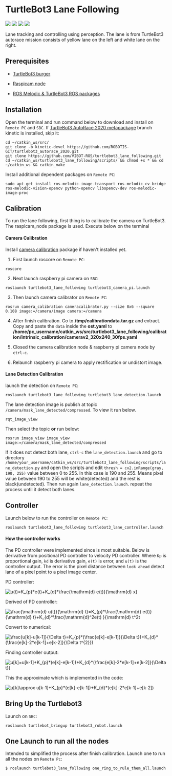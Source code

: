 
# TurtleBot3 Lane Following

![](https://img.shields.io/badge/Python-2.7-yellow)
![](https://img.shields.io/badge/ROS-melodic-brightgreen)
![](https://img.shields.io/badge/Ubuntu-18.04-orange)
![](https://img.shields.io/badge/OpenCV-3.2-blue)

Lane tracking and controlling using perception. The lane is from TurtleBot3 autorace mission consists of yellow lane on the left and white lane on the right.

## Prerequisites

- [TurtleBot3 burger](https://emanual.robotis.com/docs/en/platform/turtlebot3/features/)

- [Raspicam node](https://github.com/UbiquityRobotics/raspicam_node)

- [ROS Melodic & TurtleBot3 ROS packages](https://emanual.robotis.com/docs/en/platform/turtlebot3/quick-start/)

## Installation

Open the terminal and run command below to download and install on `Remote PC` and `SBC`. If [TurtleBot3 AutoRace 2020 metapackage](https://github.com/ROBOTIS-GIT/turtlebot3_autorace_2020) branch kinetic is installed, skip it:

    cd ~/catkin_ws/src/
    git clone -b kinetic-devel https://github.com/ROBOTIS-GIT/turtlebot3_autorace_2020.git
    git clone https://github.com/VIBOT-ROS/turtlebot3_lane_following.git
    cd ~/catkin_ws/turtlebot3_lane_following/scripts/ && chmod +x * && cd ~/catkin_ws && catkin_make

Install additional dependent packages on `Remote PC`:

    sudo apt-get install ros-melodic-image-transport ros-melodic-cv-bridge ros-melodic-vision-opencv python-opencv libopencv-dev ros-melodic-image-proc

## Calibration

To run the lane following, first thing is to calibrate the camera on TurtleBot3. The raspicam_node package is used. Execute below on the terminal

#### Camera Calibration

Install [camera calibration](http://wiki.ros.org/camera_calibration) package if haven't installed yet.

  1. First launch roscore on `Remote PC`:

    roscore

  2. Next launch raspberry pi camera on `SBC`:

    roslaunch turtlebot3_lane_following turtlebot3_camera_pi.launch

  3. Then launch camera calibrator on `Remote PC`:

    rosrun camera_calibration cameracalibrator.py --size 8x6 --square 0.108 image:=/camera/image camera:=/camera

  4. After finish calibration. Go to **/tmp/calibrationdata.tar.gz** and extract. Copy and paste the `data` inside the **ost.yaml** to **/home/pc_username/catkin_ws/src/turtlebot3_lane_following/calibration/intrinsic_calibration/camerav2_320x240_30fps.yaml**

  5. Closed the camera calibration node & raspberry pi camera node by `ctrl-c`.

  6. Relaunch raspberry pi camera to apply rectification or undistort image.

#### Lane Detection Calibration

launch the detection on `Remote PC`:

    roslaunch turtlebot3_lane_following turtlebot3_lane_detection.launch

The lane detection image is publish at topic `/camera/mask_lane_detected/compressed`. To view it run below.

    rqt_image_view
    
Then select the topic **or** run below:
    
    rosrun image_view image_view image:=/camera/mask_lane_detected/compressed
    
If it does not detect both lane, `ctrl-c` the `lane_detection.launch` and go to directory `/home/your_username/catkin_ws/src/turtlebot3_lane_following/scripts/lane_detection.py` and open the scripts and edit `thresh = cv2.inRange(gray, 190, 255)` value between 0 to 255. In this case is 190 and 255. Means pixel value between 190 to 255 will be white(detected) and the rest is black(undetected). Then run again `lane_detection.launch`. repeat the process until it detect both lanes.

## Controller


Launch below to run the controller on `Remote PC`:

    roslaunch turtlebot3_lane_following turtlebot3_lane_controller.launch

#### How the controller works


The PD controller were implemented since is most suitable. Below is derivative from positional PD controller to velocity PD controller. Where `Kp` is proportional gain, `kd` is derivative gain, `e(t)` is error, and `u(t)` is the controller output. The error is the pixel distance between `look ahead` detect lane of a pixel point to a pixel image center. 


  PD controller:

  <img src="https://latex.codecogs.com/svg.image?u(t)=K_{p}*e(t)&plus;K_{d}*\frac{\mathrm{d}&space;e(t)}{\mathrm{d}&space;x}" title="u(t)=K_{p}*e(t)+K_{d}*\frac{\mathrm{d} e(t)}{\mathrm{d} x}" />
  
  Derived of PD controller:

  <img src="https://latex.codecogs.com/svg.image?\frac{\mathrm{d}&space;u(t)}{\mathrm{d}&space;t}=K_{p}*\frac{\mathrm{d}&space;e(t)}{\mathrm{d}&space;t}&plus;K_{d}*\frac{\mathrm{d}^2e(t)&space;}{\mathrm{d}&space;t^2t" title="\frac{\mathrm{d} u(t)}{\mathrm{d} t}=K_{p}*\frac{\mathrm{d} e(t)}{\mathrm{d} t}+K_{d}*\frac{\mathrm{d}^2e(t) }{\mathrm{d} t^2t" />
  
  Convert to numerical:
  
  <img src="https://latex.codecogs.com/svg.image?\frac{u[k]-u[k-1]}{\Delta&space;t}=K_{p}*(\frac{e[k]-e[k-1]}{\Delta&space;t})&plus;K_{d}*(\frac{e[k]-2*e[k-1]&plus;e[k-2]}{\Delta&space;t^{2}})" title="\frac{u[k]-u[k-1]}{\Delta t}=K_{p}*(\frac{e[k]-e[k-1]}{\Delta t})+K_{d}*(\frac{e[k]-2*e[k-1]+e[k-2]}{\Delta t^{2}})" />
  
  Finding controller output:
  
  <img src="https://latex.codecogs.com/svg.image?u[k]=u[k-1]&plus;K_{p}*(e[k]-e[k-1])&plus;K_{d}*(\frac{e[k]-2*e[k-1]&plus;e[k-2]}{\Delta&space;t})" title="u[k]=u[k-1]+K_{p}*(e[k]-e[k-1])+K_{d}*(\frac{e[k]-2*e[k-1]+e[k-2]}{\Delta t})" />
  
  This the approximate which is implemented in the code:
  
  <img src="https://latex.codecogs.com/svg.image?u[k]\approx&space;u[k-1]&plus;K_{p}*(e[k]-e[k-1])&plus;K_{d}*(e[k]-2*e[k-1]&plus;e[k-2])" title="u[k]\approx u[k-1]+K_{p}*(e[k]-e[k-1])+K_{d}*(e[k]-2*e[k-1]+e[k-2])" />
  

## Bring Up the Turtlebot3

Launch on `SBC`:

    roslaunch turtlebot_bringup turtlebot3_robot.launch

## One Launch to run all the nodes

Intended to simplified the process after finish calibration. Launch one to run all the nodes on `Remote Pc`:

    $ roslaunch turtlebot3_lane_following one_ring_to_rule_them_all.launch


